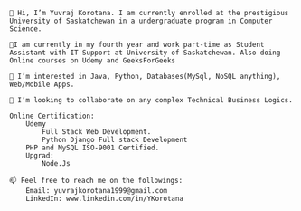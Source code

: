 

    👋 Hi, I’m Yuvraj Korotana. I am currently enrolled at the prestigious University of Saskatchewan in a undergraduate program in Computer Science.
    
    🌱I am currently in my fourth year and work part-time as Student Assistant with IT Support at University of Saskatchewan. Also doing Online courses on Udemy and GeeksForGeeks

    👀 I’m interested in Java, Python, Databases(MySql, NoSQL anything), Web/Mobile Apps.

    💞️ I’m looking to collaborate on any complex Technical Business Logics.

    Online Certification:
        Udemy
            Full Stack Web Development.
            Python Django Full stack Development
        PHP and MySQL ISO-9001 Certified.    
        Upgrad:
            Node.Js

    📫 Feel free to reach me on the followings:
        Email: yuvrajkorotana1999@gmail.com
        LinkedIn: www.linkedin.com/in/YKorotana

